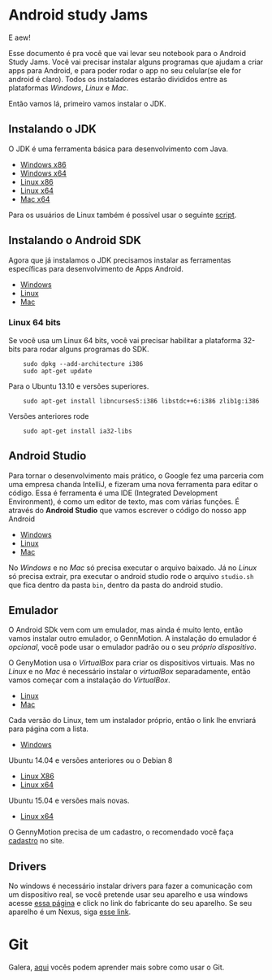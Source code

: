 # Android study Jams
E aew!

Esse documento é pra você que vai levar seu notebook para o Android Study Jams.
Você vai precisar instalar alguns programas que ajudam a criar apps para Android, e para poder rodar o app no seu celular(se ele for android é claro).
Todos os instaladores estarão divididos entre as plataformas *Windows*, *Linux* e *Mac*.

Então vamos lá, primeiro vamos instalar o JDK.

## Instalando o JDK
O JDK é uma ferramenta básica para desenvolvimento com Java.

* [Windows x86](http://download.oracle.com/otn-pub/java/jdk/7u79-b15/jdk-7u79-windows-i586.exe)
* [Windows x64](http://download.oracle.com/otn-pub/java/jdk/7u79-b15/jdk-7u79-windows-x64.exe)
* [Linux x86](http://download.oracle.com/otn-pub/java/jdk/7u79-b15/jdk-7u79-linux-i586.tar.gz)
* [Linux x64](http://download.oracle.com/otn-pub/java/jdk/7u79-b15/jdk-7u79-linux-x64.tar.gz)
* [Mac x64](http://download.oracle.com/otn-pub/java/jdk/7u79-b15/jdk-7u79-macosx-x64.dmg)

Para os usuários de Linux também é possível usar o seguinte [script](https://raw.githubusercontent.com/Padawan-org/Install-Scripts/master/java.sh).

## Instalando o Android SDK
Agora que já instalamos o JDK precisamos instalar as ferramentas específicas para desenvolvimento de Apps Android.

* [Windows](http://dl.google.com/android/installer_r24.4.1-windows.exe)
* [Linux](http://dl.google.com/android/android-sdk_r24.4.1-linux.tgz)
* [Mac](http://dl.google.com/android/android-sdk_r24.4.1-macosx.zip)

### Linux 64 bits
Se você usa um Linux 64 bits, você vai precisar habilitar a plataforma 32-bits para rodar alguns programas do SDK.

		sudo dpkg --add-architecture i386
		sudo apt-get update

Para o Ubuntu 13.10 e versões superiores.

		sudo apt-get install libncurses5:i386 libstdc++6:i386 zlib1g:i386

Versões anteriores rode

		sudo apt-get install ia32-libs

## Android Studio
Para tornar o desenvolvimento mais prático, o Google fez uma parceria com uma empresa chanda IntelliJ, e fizeram uma nova ferramenta para editar o código. Essa é ferramenta é uma IDE (Integrated Development Environment), é como um editor de texto, mas com várias funções. É através do **Android Studio** que vamos escrever o código do nosso app Android

* [Windows](https://dl.google.com/dl/android/studio/install/1.5.1.0/android-studio-ide-141.2456560-windows.exe)
* [Linux](https://dl.google.com/dl/android/studio/ide-zips/1.5.1.0/android-studio-ide-141.2456560-linux.zip)
* [Mac](https://dl.google.com/dl/android/studio/install/1.5.1.0/android-studio-ide-141.2456560-mac.dmg)

No *Windows* e no *Mac* só precisa executar o arquivo baixado. Já no *Linux* só precisa extrair, pra executar o android studio rode o arquivo `studio.sh` que fica dentro da pasta `bin`, dentro da pasta do android studio.

## Emulador
O Android SDk vem com um emulador, mas ainda é muito lento, então vamos instalar outro emulador, o GennMotion.
A instalação do emulador é *opcional*, você pode usar o emulador padrão ou o seu *próprio dispositivo*.

O GenyMotion usa o *VirtualBox* para criar os dispositivos virtuais. Mas no *Linux* e no *Mac* é necessário instalar o *virtualBox* separadamente, então vamos começar com a instalação do *VirtualBox*.

* [Linux](https://www.virtualbox.org/wiki/Linux_Downloads)
* [Mac](http://download.virtualbox.org/virtualbox/5.0.14/VirtualBox-5.0.14-105127-OSX.dmg)

Cada versão do Linux, tem um instalador próprio, então o link lhe envriará para página com a lista.

* [Windows](http://files2.genymotion.com/genymotion/genymotion-2.6.0/genymotion-2.6.0-vbox.exe)

Ubuntu 14.04 e versões anteriores ou o Debian 8

* [Linux X86](http://files2.genymotion.com/genymotion/genymotion-2.6.0/genymotion-2.6.0-linux_x86.bin)
* [Linux x64](http://files2.genymotion.com/genymotion/genymotion-2.6.0/genymotion-2.6.0-linux_x64.bin)

Ubuntu 15.04 e versões mais novas.

* [Linux x64](http://files2.genymotion.com/genymotion/genymotion-2.6.0/genymotion-2.6.0-ubuntu15_x64.bin)

O GennyMotion precisa de um cadastro, o recomendado você faça [cadastro](https://www.genymotion.com/account/create/) no site.

## Drivers
No windows é necessário instalar drivers para fazer a comunicação com um dispositivo real, se você pretende usar seu aparelho e usa windows acesse [essa página](http://developer.android.com/intl/pt-br/tools/extras/oem-usb.html) e click no link do fabricante do seu aparelho.
Se seu aparelho é um Nexus, siga [esse link](http://developer.android.com/intl/pt-br/sdk/win-usb.html).

# Git
Galera, [aqui](github.MD) vocês podem aprender mais sobre como usar o Git.
